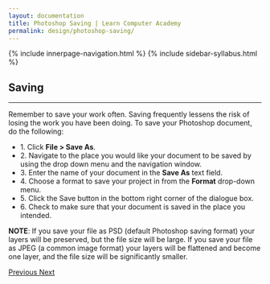 ```yaml
---
layout: documentation
title: Photoshop Saving | Learn Computer Academy
permalink: design/photoshop-saving/
---
```

<div class="loader">
{% include innerpage-navigation.html %}
{% include sidebar-syllabus.html %}
 <div class="page-content">
  <div class="content-wrapper">
   <div class="row">
    <div class="col-md-9 content">
     <!-- Your content goes started here -->
     <div class="doc-content">
      <h2>Saving</h2>
      <hr>
      <div class="row">
       <div class="col-md-12">
        <div class="text-block">
         <p>Remember to save your work often. Saving frequently lessens the risk of losing the work you have been doing. To save your Photoshop document, do the following:</p>
         <ul>
          <li>1. Click <b>File > Save As</b>. </li>
          <li>2. Navigate to the place you would like your document to be saved by using the drop down menu and the navigation window.</li>
          <li>3. Enter the name of your document in the <b>Save As</b> text field. </li>
          <li>4. Choose a format to save your project in from the <b>Format</b> drop-down menu. </li>
          <li>5. Click the Save button in the bottom right corner of the dialogue box.</li>
          <li>6. Check to make sure that your document is saved in the place you intended.</li>
         </ul>
         <p class="note">
          <b>NOTE</b>: If you save your file as PSD (default Photoshop saving format) your layers will be preserved, but the file size will be large. If you save your file as JPEG (a common image format) your layers will be flattened and become one layer, and the file size will be significantly smaller.
         </p>
        </div>
       </div>
      </div>
     </div>
     <!-- /.Your content goes ends here -->
     <div class="footer-btn d-flex justify-content-between">
      <a href="/design/photoshop-resizing" class="btn">
       <i class="fas fa-arrow-circle-left"></i>Previous </a>
      <a href="/design/photoshop-shortcut-keys" class="btn">Next <i class="fas fa-arrow-circle-right"></i>
      </a>
     </div>
     <!-- /.End of footer button -->
    </div>
    <!-- Right Sidebar Start--> <?php include '../../includes/right-sidebar-innerpage.php'; ?>
    <!-- Right-Sidebar End -->
   </div>
  </div>
